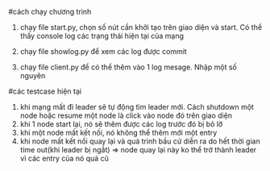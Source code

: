#cách chạy chương trình
1. chạy file start.py, chọn số nút cần khởi tạo trên giao diện và start.
Có thể thấy console log các trạng thái hiện tại của mạng

2. chạy file showlog.py để xem các log được commit
3. chạy file client.py để có thể thêm vào 1 log mesage. Nhập một số nguyên

#các testcase hiện tại
1. khi mạng mất đi leader sẽ tự động tìm leader mới. Cách shutdown một node hoặc resume một node
là click vào node đó trên giao diện
2. khi 1 node start lại, nó sẽ thêm được các log trước đó bị bỏ lỡ
3. khi một node mất kết nối, nó không thể thêm mới một entry
4.  khi node mất kết nối quay lại và quá trình bầu cử diễn ra do hết thời gian time out(khi leader bị ngắt) => node quay lại
này ko thể trở thành leader vì các entry của nó quá cũ
